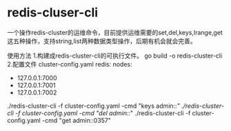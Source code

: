 # redis-cluser-cli
一个操作redis-cluster的运维命令，目前提供运维需要的set,del,keys,lrange,get这五种操作，支持string,list两种数据类型操作，后期有机会就会完善。

使用方法
1.构建成redis-cluster-cli的可执行文件。
go build -o redis-cluster-cli
2.配置文件
cluster-config.yaml
redis:
  nodes:
  - 127.0.0.1:7000
  - 127.0.0.1:7001
  - 127.0.0.1:7002

./redis-cluster-cli -f cluster-config.yaml -cmd "keys admin::*"
./redis-cluster-cli -f cluster-config.yaml -cmd "del admin::*"
./redis-cluster-cli -f cluster-config.yaml -cmd "get admin::0357"






